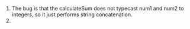 1. The bug is that the calculateSum does not typecast num1 and num2 to integers, so it just performs string concatenation.
2. 